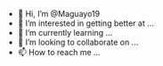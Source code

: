 - 👋 Hi, I’m @Maguayo19
- 👀 I’m interested in getting better at ...
- 🌱 I’m currently learning ...
- 💞️ I’m looking to collaborate on ...
- 📫 How to reach me ...

<!---
Maguayo19/Maguayo19 is a ✨ special ✨ repository because its `README.md` (this file) appears on your GitHub profile.
You can click the Preview link to take a look at your changes.
--->
